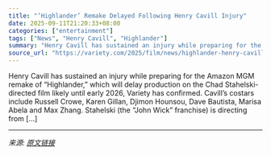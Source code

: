 ```yaml
---
title: "‘Highlander’ Remake Delayed Following Henry Cavill Injury"
date: 2025-09-11T21:20:33+08:00
categories: ["entertainment"]
tags: ["News", "Henry Cavill", "Highlander"]
summary: "Henry Cavill has sustained an injury while preparing for the Amazon MGM remake of &#8220;Highlander,&#8221; which will delay production on the Chad Stahelski-directed film likely until early 2026, Var"
source_url: "https://variety.com/2025/film/news/highlander-henry-cavill-injury-delay-1236515549/"
---
```


Henry Cavill has sustained an injury while preparing for the Amazon MGM remake of &#8220;Highlander,&#8221; which will delay production on the Chad Stahelski-directed film likely until early 2026, Variety has confirmed. Cavill&#8217;s costars include Russell Crowe, Karen Gillan, Djimon Hounsou, Dave Bautista, Marisa Abela and Max Zhang. Stahelski (the &#8220;John Wick&#8221; franchise) is directing from [&#8230;]

---

*来源: [原文链接](https://variety.com/2025/film/news/highlander-henry-cavill-injury-delay-1236515549/)*
